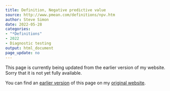 ```yaml
---
title: Definition, Negative predictive value
source: http://www.pmean.com/definitions/npv.htm
author: Steve Simon
date: 2022-05-28
categories:
- "*Definitions"
- 2022
- Diagnostic testing
output: html_document
page_update: no
---
```


This page is currently being updated from the earlier version of my website. Sorry that it is not yet fully available.

<!---More--->


You can find an [earlier version][sim3] of this page on my [original website][sim2].

[sim3]: http://www.pmean.com/definitions/npv.htm
[sim2]: http://www.pmean.com/original_site.html
